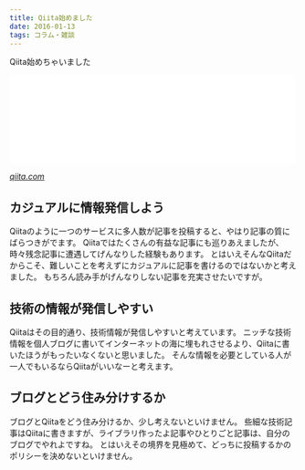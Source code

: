 ```yaml
---
title: Qiita始めました
date: 2016-01-13
tags: コラム・雑談
---
```


Qiita始めちゃいました

<iframe src="//hatenablog-parts.com/embed?url=http%3A%2F%2Fqiita.com%2Fueokande" title="ueokande - Qiita" class="embed-card embed-webcard" scrolling="no" frameborder="0" style="display: block; width: 100%; height: 155px; max-width: 500px; margin: 10px 0px;"></iframe>

<cite>[qiita.com](http://qiita.com/ueokande)</cite>

## カジュアルに情報発信しよう

Qiitaのように一つのサービスに多人数が記事を投稿すると、やはり記事の質にばらつきがでます。
Qiitaではたくさんの有益な記事にも巡りあえましたが、時々残念記事に遭遇してげんなりした経験もあります。
とはいえそんなQiitaだからこそ、難しいことを考えずにカジュアルに記事を書けるのではないかと考えました。
もちろん読み手がげんなりしない記事を充実させたいですが。

## 技術の情報が発信しやすい

Qiitaはその目的通り、技術情報が発信しやすいと考えています。
ニッチな技術情報を個人ブログに書いてインターネットの海に埋もれさせるより、Qiitaに書いたほうがもったいなくないと思いました。
そんな情報を必要としている人が一人でもいるならQiitaがいいなーと考えます。

## ブログとどう住み分けするか

ブログとQiitaをどう住み分けるか、少し考えないといけません。
些細な技術記事はQiitaに書きますが、ライブラリ作ったよ記事やひとりごと記事は、自分のブログでやれよですね。
とはいえその境界を見極めて、どっちに投稿するかのポリシーを決めないといけません。

